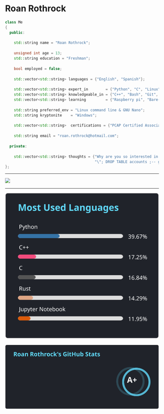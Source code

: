 # Roan Rothrock

```cpp
class Me
{
  public:
    
    std::string name = "Roan Rothrock";
    
    unsigned int age = 13;
    std::string education = "Freshman";
  
    bool employed = false;
  
    std::vector<std::string> languages = {"English", "Spanish"};
  
    std::vector<std::string> expert_in        = {"Python", "C", "Linux"};
    std::vector<std::string> knowledgeable_in = {"C++", "Bash", "Git", "Flask", "Github", "SQLite"};
    std::vector<std::string> learning         = {"Raspberry pi", "Bare-metal development"};
  
    std::string preferred_env = "Linux command line & GNU Nano";
    std::string kryptonite    = "Windows";
  
    std::vector<std::string>  certifications = {"PCAP Certified Associate in Python"};
  
    std::string email = "roan.rothrock@hotmail.com";
  
  private:
  
    std::vector<std::string> thoughts = {"Why are you so interested in my Github profile that you read this far down?",
                                         "\"; DROP TABLE accounts ;-- get wrecked idiot"};
};
```
---

<a href="https://skillicons.dev">
  <img src="https://skillicons.dev/icons?i=py,c,linux,cpp,bash,git,flask,github,sqlite,raspberrypi">
</a>

---

![Languages Used](https://github.com/R-Rothrock/R-Rothrock/blob/main/language_stats.svg)

![My Stats](https://github.com/R-Rothrock/R-Rothrock/blob/main/activity_stats.svg)

<!---
R-Rothrock/R-Rothrock is a special repository because its
`README.md` (this file) appears on your GitHub profile.
You can click the Preview link to take a look at your changes.
--->
